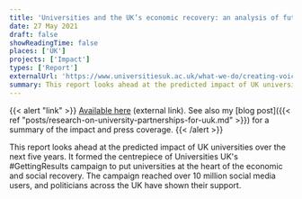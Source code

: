 ```yaml
---
title: 'Universities and the UK’s economic recovery: an analysis of future impact'
date: 27 May 2021
draft: false
showReadingTime: false
places: ['UK']
projects: ['Impact']
types: ['Report']
externalUrl: 'https://www.universitiesuk.ac.uk/what-we-do/creating-voice-our-members/media-releases/university-partnerships-will-help-uk'
summary: This report looks ahead at the predicted impact of UK universities over the next five years. It formed the centrepiece of Universities UK's GettingResults campaign.
---
```


{{< alert "link" >}}
[Available here](https://www.universitiesuk.ac.uk/what-we-do/creating-voice-our-members/media-releases/university-partnerships-will-help-uk) (external link). See also my [blog post]({{< ref "posts/research-on-university-partnerships-for-uuk.md" >}}) for a summary of the impact and press coverage.
{{< /alert >}}

This report looks ahead at the predicted impact of UK universities over the next five years. It formed the centrepiece of Universities UK's #GettingResults campaign to put universities at the heart of the economic and social recovery. The campaign reached over 10 million social media users, and politicians across the UK have shown their support.